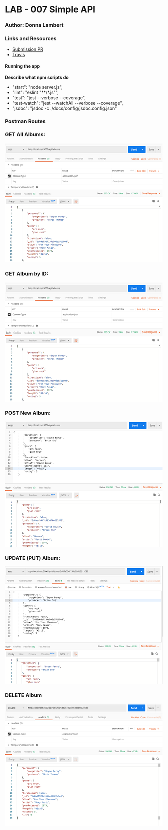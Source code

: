 # LAB - 007 Simple API

### Author: Donna Lambert

### Links and Resources
* [Submission PR](https://github.com/401-advanced-javascript-donna/lab-006/pull/1)
* [Travis](https://travis-ci.com/401-advanced-javascript-donna/lab-006/builds/129032957)


#### Running the app

**Describe what npm scripts do**
  * "start": "node server.js",
  * "lint": "eslint \"**/*.js\"",
  * "test": "jest --verbose --coverage",
  * "test-watch": "jest --watchAll --verbose --coverage",
  * "jsdoc": "jsdoc -c ./docs/config/jsdoc.config.json"

  ### Postman Routes
  ### GET All Albums:
  ![Get All Albums](/assets/GET_all.png)
  ### GET Album by ID:
  ![Get Album by ID](/assets/GET_all.png)
  ### POST New Album:
  ![POST Album](/assets/POST.png)
  ### UPDATE (PUT) Album:
  ![UPDATE Album](/assets/PUT.png)
  ### DELETE Album
  ![DELETE Album](/assets/DELETE.png)